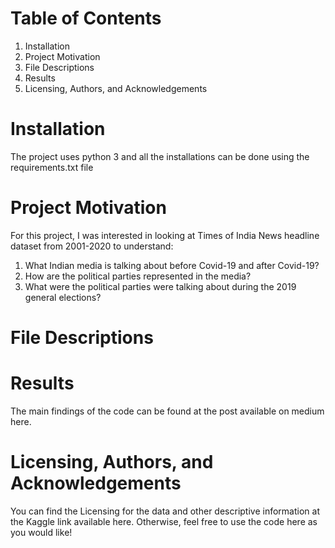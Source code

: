 # Table of Contents
1. Installation
2. Project Motivation
3. File Descriptions
4. Results
5. Licensing, Authors, and Acknowledgements

# Installation
The project uses python 3 and all the installations can be done using the requirements.txt file

# Project Motivation
For this project, I was interested in looking at Times of India News headline dataset from 2001-2020 to understand:
1. What Indian media is talking about before Covid-19 and after Covid-19?
2. How are the political parties represented in the media?
3. What were the political parties were talking about during the 2019 general elections?


# File Descriptions

# Results
The main findings of the code can be found at the post available on medium here.

# Licensing, Authors, and Acknowledgements
You can find the Licensing for the data and other descriptive information at the Kaggle link available here. Otherwise, feel free to use the code here as you would like!
